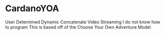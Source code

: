 # CardanoYOA
User Determined Dynamic Concatenate Video Streaming
I do not know how to program
This is based off of the Choose Your Own Adventure Model
